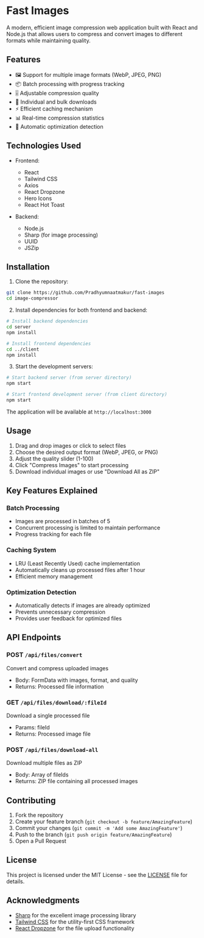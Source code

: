 # Fast Images

A modern, efficient image compression web application built with React and Node.js that allows users to compress and convert images to different formats while maintaining quality.

## Features

- 🖼️ Support for multiple image formats (WebP, JPEG, PNG)
- 📦 Batch processing with progress tracking
- 🎚️ Adjustable compression quality
- 💾 Individual and bulk downloads
- ⚡ Efficient caching mechanism
- 📊 Real-time compression statistics
- 🎯 Automatic optimization detection

## Technologies Used

- Frontend:
  - React
  - Tailwind CSS
  - Axios
  - React Dropzone
  - Hero Icons
  - React Hot Toast

- Backend:
  - Node.js
  - Sharp (for image processing)
  - UUID
  - JSZip

## Installation

1. Clone the repository:
```bash 
git clone https://github.com/Pradhyumnaatmakur/fast-images
cd image-compressor
```

2. Install dependencies for both frontend and backend:
```bash
# Install backend dependencies
cd server
npm install

# Install frontend dependencies
cd ../client
npm install
```

3. Start the development servers:
```bash
# Start backend server (from server directory)
npm start

# Start frontend development server (from client directory)
npm start
```

The application will be available at `http://localhost:3000`

## Usage

1. Drag and drop images or click to select files
2. Choose the desired output format (WebP, JPEG, or PNG)
3. Adjust the quality slider (1-100)
4. Click "Compress Images" to start processing
5. Download individual images or use "Download All as ZIP"

## Key Features Explained

### Batch Processing
- Images are processed in batches of 5
- Concurrent processing is limited to maintain performance
- Progress tracking for each file

### Caching System
- LRU (Least Recently Used) cache implementation
- Automatically cleans up processed files after 1 hour
- Efficient memory management

### Optimization Detection
- Automatically detects if images are already optimized
- Prevents unnecessary compression
- Provides user feedback for optimized files

## API Endpoints

### POST `/api/files/convert`
Convert and compress uploaded images
- Body: FormData with images, format, and quality
- Returns: Processed file information

### GET `/api/files/download/:fileId`
Download a single processed file
- Params: fileId
- Returns: Processed image file

### POST `/api/files/download-all`
Download multiple files as ZIP
- Body: Array of fileIds
- Returns: ZIP file containing all processed images

## Contributing

1. Fork the repository
2. Create your feature branch (`git checkout -b feature/AmazingFeature`)
3. Commit your changes (`git commit -m 'Add some AmazingFeature'`)
4. Push to the branch (`git push origin feature/AmazingFeature`)
5. Open a Pull Request

## License

This project is licensed under the MIT License - see the [LICENSE](LICENSE) file for details.

## Acknowledgments

- [Sharp](https://sharp.pixelplumbing.com/) for the excellent image processing library
- [Tailwind CSS](https://tailwindcss.com/) for the utility-first CSS framework
- [React Dropzone](https://react-dropzone.js.org/) for the file upload functionality
